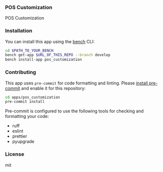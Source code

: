 ### POS Customization

POS Customization

### Installation

You can install this app using the [bench](https://github.com/frappe/bench) CLI:

```bash
cd $PATH_TO_YOUR_BENCH
bench get-app $URL_OF_THIS_REPO --branch develop
bench install-app pos_customization
```

### Contributing

This app uses `pre-commit` for code formatting and linting. Please [install pre-commit](https://pre-commit.com/#installation) and enable it for this repository:

```bash
cd apps/pos_customization
pre-commit install
```

Pre-commit is configured to use the following tools for checking and formatting your code:

- ruff
- eslint
- prettier
- pyupgrade

### License

mit
